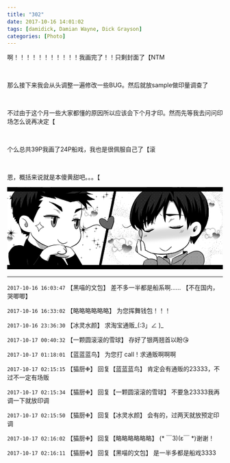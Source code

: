 ```yaml
---
title: "302"
date: 2017-10-16 14:01:02
tags: [damidick, Damian Wayne, Dick Grayson]
categories: [Photo]
---
```


<p>啊！！！！！！！！！！！我画完了！！只剩封面了【NTM</p> 
<br /> 
<p>那么接下来我会从头调整一遍修改一些BUG。然后就放sample做印量调查了</p> 
<br /> 
<p>不过由于这个月一些大家都懂的原因所以应该会下个月才印。然而先等我去问问印场怎么说再决定【</p> 
<br /> 
<p>个么总共39P我画了24P船戏，我也是很佩服自己了【滚</p> 
<br /> 
<p>恩，概括来说就是本傻黄甜吧。。。【</p>

![](https://raw.githubusercontent.com/alicewish/meowchain247/master/img_cVZNdzJtQk9JV2ZJVkV3UmVxbUcwdlUrcDZPZnhrMDdzN0hBa2NmQXFnWW05ZXZtT1BWQlFBPT0.png)

---

`2017-10-16 16:03:47` 【黑喵的文包】 差不多一半都是船系啊...... 【不在国内，哭唧唧】

`2017-10-16 16:33:02` 【略略略略略略】 为您挥舞钱包！！！

`2017-10-16 23:36:30` 【冰灵水颜】 求淘宝通贩\_(:3」∠ )\_

`2017-10-17 00:40:32` 【一颗圆滚滚的雪球】 存好了银两翘首以盼😘

`2017-10-17 01:18:01` 【蓝蓝蓝鸟】 为您打 call！求通贩啊啊啊

`2017-10-17 02:15:15` 【猫厨✙】 回复【蓝蓝蓝鸟】 肯定会有通贩的23333，不过不一定有场贩

`2017-10-17 02:15:34` 【猫厨✙】 回复【一颗圆滚滚的雪球】 不要急23333我再调一下就放印调

`2017-10-17 02:15:50` 【猫厨✙】 回复【冰灵水颜】 会有的，过两天就放预定印调

`2017-10-17 02:16:02` 【猫厨✙】 回复【略略略略略略】 (* ￣3)(ε￣ *)谢谢！

`2017-10-17 02:16:11` 【猫厨✙】 回复【黑喵的文包】 是一半多都是船戏3333
